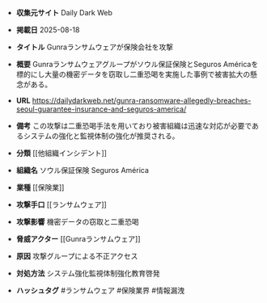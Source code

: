 - **収集元サイト**
Daily Dark Web

- **掲載日**
2025-08-18

- **タイトル**
Gunraランサムウェアが保険会社を攻撃

- **概要**
Gunraランサムウェアグループがソウル保証保険とSeguros Américaを標的にし大量の機密データを窃取し二重恐喝を実施した事例で被害拡大の懸念がある。

- **URL**
https://dailydarkweb.net/gunra-ransomware-allegedly-breaches-seoul-guarantee-insurance-and-seguros-america/

- **備考**
この攻撃は二重恐喝手法を用いており被害組織は迅速な対応が必要であるシステムの強化と監視体制の強化が推奨される。

- **分類**
[[他組織インシデント]]

- **組織名**
ソウル保証保険 Seguros América

- **業種**
[[保険業]]

- **攻撃手口**
[[ランサムウェア]]

- **攻撃影響**
機密データの窃取と二重恐喝

- **脅威アクター**
[[Gunraランサムウェア]]

- **原因**
攻撃グループによる不正アクセス

- **対処方法**
システム強化監視体制強化教育啓発

- **ハッシュタグ**
#ランサムウェア #保険業界 #情報漏洩
